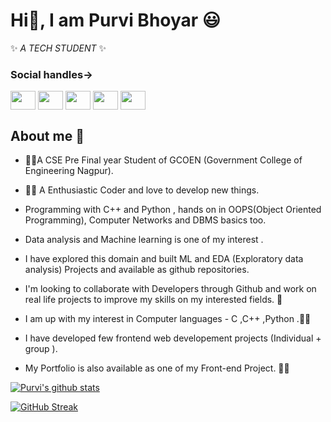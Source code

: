 # Hi👋, I am Purvi Bhoyar :smiley:	

✨ _A TECH STUDENT_ ✨ 

### Social handles->
<!--#### I have added Platforms where I code. Do have a look here also. -->
   
 
  <a href="https://www.linkedin.com/in/purvi-bhoyar-50b6561b1/" rel="nofollow"><img align="center" src="https://raw.githubusercontent.com/rahuldkjain/github-profile-readme-generator/master/src/images/icons/Social/linked-in-alt.svg" alt="" height="30" width="40" style="max-width: 100%;"></a>
  <a href="https://instagram.com/poo.urvee2108" rel="nofollow"><img align="center" src="https://raw.githubusercontent.com/rahuldkjain/github-profile-readme-generator/master/src/images/icons/Social/instagram.svg" alt="" height="30" width="40" style="max-width: 100%;"></a>
   <a href="https://twitter.com/BhoyarPurvi" rel="nofollow"><img align="center" src="https://raw.githubusercontent.com/rahuldkjain/github-profile-readme-generator/master/src/images/icons/Social/twitter.svg" alt="" height="30" width="40" style="max-width: 100%;"></a> 
   <a href="https://www.hackerearth.com/@bhoyarpurvi" rel="nofollow"><img align="center" src="https://raw.githubusercontent.com/rahuldkjain/github-profile-readme-generator/master/src/images/icons/Social/hackerearth.svg" alt="" height="30" width="40" style="max-width: 100%;"></a>
  <a href="https://www.hackerrank.com/bhoyarpurvi" rel="nofollow"><img align="center" src="https://raw.githubusercontent.com/rahuldkjain/github-profile-readme-generator/master/src/images/icons/Social/hackerrank.svg" alt="" height="30" width="40" style="max-width: 100%;"></a>


## About me :rocket:	

   - :woman_student:A CSE Pre Final year Student of GCOEN (Government College of Engineering Nagpur).

   - :woman_technologist: A Enthusiastic Coder and love to develop new things. 
   
   - Programming  with C++ and Python , hands on in OOPS(Object Oriented Programming),
     Computer Networks and DBMS basics too. 
   
   - Data analysis and Machine learning is one of my interest .
         
   - I have explored this domain and built ML and EDA (Exploratory data analysis) Projects 
     and available as github repositories.

   - I'm looking to collaborate with Developers through Github and work on real life projects to improve my skills on my interested fields. :100:

   - I am up with my interest in Computer languages - C ,C++ ,Python .:sassy_woman: 

   - I have developed few frontend web developement projects (Individual + group ).

   - My Portfolio is also available as one of my Front-end Project.
:raising_hand_woman:	



  [![Purvi's github stats](https://github-readme-stats.vercel.app/api?username=PurviBhoyar21&count_private=true&show_icons=true&theme=radical&hide_rank=false)](https://github.com/Purvibhoyar/github-readme-stats) 

[![GitHub Streak](https://github-readme-streak-stats.herokuapp.com/?user=PurviBhoyar21&theme=dark)](https://github.com/Purvibhoyar/github-readme-stats)


<!--
- 👯 I’m looking to collaborate on ...
- 🤔 I’m looking for help with ...
- 💬 Ask me about ...
- 📫 How to reach me: ...
- 😄 Pronouns: ...
- ⚡ Fun fact: ...
-->
